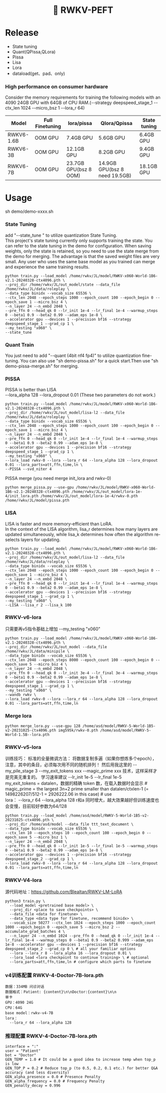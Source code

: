 
<h1 align="center"> <p>🦚 RWKV-PEFT</p></h1>

# Release
- State tuning
- Quant(QPissa,QLora)
- Pissa
- Lisa
- Lora
- dataload(get、pad、only)
### High performance on consumer hardware

Consider the memory requirements for training the following models with an 4090 24GB GPU with 64GB of CPU RAM.(--strategy deepspeed_stage_1 --ctx_len 1024 --micro_bsz 1 --lora_r 64)

|   Model         | Full Finetuning | lora/pissa  | Qlora/Qpissa | State tuning |
| --------- | ---- | ---- | ---- | ---- |
| RWKV6-1.6B | OOM GPU | 7.4GB GPU | 5.6GB GPU | 6.4GB GPU |
| RWKV6-3B | OOM GPU | 12.1GB GPU | 8.2GB GPU | 9.4GB GPU |
| RWKV6-7B | OOM GPU | 23.7GB GPU(bsz 8 OOM) | 14.9GB GPU(bsz 8 need 19.5GB) | 18.1GB GPU |
# Usage
sh demo/demo-xxxx.sh
### State Tuning
add "--state_tune " to utilize quantization State Tuning.  
This project's state tuning currently only supports training the state. You can refer to the state tuning in the demo for configuration. When saving weights, only the state is retained, so you need to use the state merge from the demo for merging. The advantage is that the saved weight files are very small. Any user who uses the same base model as you trained can merge and experience the same training results.
```
python train.py --load_model /home/rwkv/JL/model/RWKV-x060-World-1B6-v2.1-20240328-ctx4096.pth \
--proj_dir /home/rwkv/JL/out_model/state --data_file /home/rwkv/JL/data/roleplay \
--data_type binidx --vocab_size 65536 \
--ctx_len 2048 --epoch_steps 1000 --epoch_count 100 --epoch_begin 0 --epoch_save 1 --micro_bsz 4 \
--n_layer 24 --n_embd 2048 \
--pre_ffn 0 --head_qk 0 --lr_init 1e-4 --lr_final 1e-4 --warmup_steps 0 --beta1 0.9 --beta2 0.99 --adam_eps 1e-8 \
--accelerator gpu --devices 1 --precision bf16 --strategy deepspeed_stage_1 --grad_cp 1 \
--my_testing "x060" \
--state_tune
```

### Quant Train
You just need to add "--quant (4bit nf4 fp4)" to utilize quantization fine-tuning.
You can also use "sh demo-pissa.sh" for a quick start.Then use "sh demo-pissa-merge.sh" for merging.

### PISSA
PISSA is better than LISA  
--lora_alpha 128 --lora_dropout 0.01 (These two parameters do not work.)

```
python train.py --load_model /home/rwkv/JL/model/RWKV-x060-World-1B6-v2.1-20240328-ctx4096.pth \
--proj_dir /home/rwkv/JL/out_model/lisa-l2 --data_file /home/rwkv/JL/data/roleplay \
--data_type binidx --vocab_size 65536 \
--ctx_len 2048 --epoch_steps 1000 --epoch_count 100 --epoch_begin 0 --epoch_save 1 --micro_bsz 4 \
--n_layer 24 --n_embd 2048 \
--pre_ffn 0 --head_qk 0 --lr_init 1e-4 --lr_final 1e-4 --warmup_steps 0 --beta1 0.9 --beta2 0.99 --adam_eps 1e-8 \
--accelerator gpu --devices 1 --precision bf16 --strategy deepspeed_stage_1 --grad_cp 1 \
--my_testing "x060" \
--lora_load rwkv-0 --lora --lora_r 64 --lora_alpha 128 --lora_dropout 0.01 --lora_parts=att,ffn,time,ln \
--PISSA --svd_niter 4
```
PISSA merge (you need merge init_lora and rwkv-0)
```
python merge_pissa.py --use-gpu /home/rwkv/JL/model/RWKV-x060-World-1B6-v2.1-20240328-ctx4096.pth /home/rwkv/JL/out_model/lora-1e-4/init_lora.pth /home/rwkv/JL/out_model/lora-1e-4/rwkv-0.pth  /home/rwkv/JL/model/pissa.pth
```

### LISA
LISA is faster and more memory-efficient than LoRA.  
In the context of the LISA algorithm, lisa_r determines how many layers are updated simultaneously, while lisa_k determines how often the algorithm re-selects layers for updating.

```
python train.py --load_model /home/rwkv/JL/model/RWKV-x060-World-1B6-v2.1-20240328-ctx4096.pth \
--proj_dir /home/rwkv/JL/out_model/lisa-l2 --data_file /home/rwkv/JL/data/roleplay \
--data_type binidx --vocab_size 65536 \
--ctx_len 2048 --epoch_steps 1000 --epoch_count 100 --epoch_begin 0 --epoch_save 1 --micro_bsz 4 \
--n_layer 24 --n_embd 2048 \
--pre_ffn 0 --head_qk 0 --lr_init 1e-4 --lr_final 1e-4 --warmup_steps 0 --beta1 0.9 --beta2 0.99 --adam_eps 1e-8 \
--accelerator gpu --devices 1 --precision bf16 --strategy deepspeed_stage_1 --grad_cp 1 \
--my_testing "x060" \
--LISA --lisa_r 2 --lisa_k 100
```

### RWKV-v6-lora
只需要再v5指令基础上增加 --my_testing "x060"
```
python train.py --load_model /home/rwkv/JL/model/RWKV-x060-World-1B6-v2.1-20240328-ctx4096.pth \
--proj_dir /home/rwkv/JL/out_model --data_file /home/rwkv/JL/data/minipile \
--data_type binidx --vocab_size 65536 \
--ctx_len 2048 --epoch_steps 8000 --epoch_count 100 --epoch_begin 0 --epoch_save 5 --micro_bsz 4 \
--n_layer 24 --n_embd 2048 \
--pre_ffn 0 --head_qk 0 --lr_init 3e-4 --lr_final 3e-4 --warmup_steps 0 --beta1 0.9 --beta2 0.99 --adam_eps 1e-8 \
--accelerator gpu --devices 1 --precision bf16 --strategy deepspeed_stage_1 --grad_cp 1 \
--my_testing "x060" \
--wandb rwkv \
--lora_load rwkv-0 --lora --lora_r 64 --lora_alpha 128 --lora_dropout 0.01 --lora_parts=att,ffn,time,ln
```
### Merge lora
```
python merge_lora.py --use-gpu 128 /home/asd/model/RWKV-5-World-1B5-v2-20231025-ctx4096.pth img595k/rwkv-0.pth /home/asd/model/RWKV-5-World-1.5B--lora.pth
```

### RWKV-v5-lora
训练技巧：
  标准的全量微调方法： 将数据复制多遍（如果你想炼多个epoch），注意，其中的条目，必须每次用不同的随机排列！ 然后用我这里的 --my_pile_stage 3 --my_exit_tokens xxx --magic_prime xxx 技术，这样采样才是完美无重复的。 学习速率建议 --lr_init 1e-5 --lr_final 1e-5  
  my_exit_tokens = datalen，数据的精确 token 数，在载入数据时会显示 # magic_prime = the largest 3n+2 prime smaller than datalen/ctxlen-1 (= 1498226207/512-1 = 2926222.06 in this case) # use  
  lora：
    --lora_r 64 --lora_alpha 128  r和a 同时增大，越大效果越好但训练速度也会变慢，目前较好参数为64/128
```
python train.py --load_model /home/asd/model/RWKV-5-World-1B5-v2-20231025-ctx4096.pth \
--proj_dir /home/asd/model --data_file ttt_text_document \
--data_type binidx --vocab_size 65536 \
--ctx_len 10 --epoch_steps 10 --epoch_count 100 --epoch_begin 0 --epoch_save 5 --micro_bsz 1 \
--n_layer 24 --n_embd 2048 \
--pre_ffn 0 --head_qk 0 --lr_init 1e-5 --lr_final 1e-5 --warmup_steps 0 --beta1 0.9 --beta2 0.99 --adam_eps 1e-8 \
--accelerator gpu --devices 1 --precision bf16 --strategy deepspeed_stage_2 --grad_cp 1 \
--lora_load rwkv-0 --lora --lora_r 64 --lora_alpha 128 --lora_dropout 0.01 --lora_parts=att,ffn,time,ln
```
### RWKV-V4-lora
源代码地址：https://github.com/Blealtan/RWKV-LM-LoRA
```
python3 train.py \
  --load_model <pretrained base model> \
  --proj_dir <place to save checkpoints> \
  --data_file <data for finetune> \
  --data_type <data type for finetune, recommend binidx> \
  --vocab_size 50277 --ctx_len 1024 --epoch_steps 1000 --epoch_count 1000 --epoch_begin 0 --epoch_save 5 --micro_bsz 2 --accumulate_grad_batches 4 \
  --n_layer 24 --n_embd 1024 --pre_ffn 0 --head_qk 0 --lr_init 1e-4 --lr_final 1e-4 --warmup_steps 0 --beta1 0.9 --beta2 0.999 --adam_eps 1e-8 --accelerator gpu --devices 1 --precision bf16 --strategy deepspeed_stage_2 --grad_cp 0 \ # all your familiar options
  --lora --lora_r 8 --lora_alpha 16 --lora_dropout 0.01 \
  --lora_load <lora checkpoint to continue training> \ # optional
  --lora_parts=att,ffn,time,ln # configure which parts to finetune
```
### v4训练配置 RWKV-4-Doctor-7B-lora.pth
```
数据：334MB 问诊对话
数据格式：Patient: {content}\n\nDoctor:{content}\n\n
单卡  
GPU：4090 24G
CPU：64G  
base model：rwkv-v4-7B  
lora：
  --lora_r 64 --lora_alpha 128
```

### 推理配置 RWKV-4-Doctor-7B-lora.pth
```
interface = ":"
user = "Patient"
bot = "Doctor"
GEN_TEMP = 1.0 # It could be a good idea to increase temp when top_p is low
GEN_TOP_P = 0.2 # Reduce top_p (to 0.5, 0.2, 0.1 etc.) for better Q&A accuracy (and less diversity)
GEN_alpha_presence = 0.0 # Presence Penalty
GEN_alpha_frequency = 0.0 # Frequency Penalty
GEN_penalty_decay = 0.996
```
